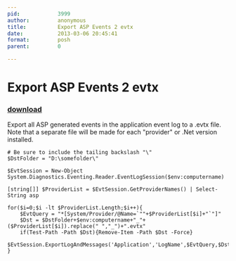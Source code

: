 ```yaml
---
pid:            3999
author:         anonymous
title:          Export ASP Events 2 evtx
date:           2013-03-06 20:45:41
format:         posh
parent:         0

---
```


# Export ASP Events 2 evtx

### [download](//scripts/3999.ps1)

Export all ASP generated events in the application event log to a .evtx file. Note that a separate file will be made for each "provider" or .Net version installed.

```posh
# Be sure to include the tailing backslash "\"
$DstFolder = "D:\somefolder\"

$EvtSession = New-Object System.Diagnostics.Eventing.Reader.EventLogSession($env:computername)

[string[]] $ProviderList = $EvtSession.GetProviderNames() | Select-String asp

for($i=0;$i -lt $ProviderList.Length;$i++){
    $EvtQuery = "*[System/Provider/@Name=`""+$ProviderList[$i]+"`"]"
    $Dst = $DstFolder+$env:computername+"_"+($ProviderList[$i]).replace(" ","_")+".evtx"
    if(Test-Path -Path $Dst){Remove-Item -Path $Dst -Force}
    $EvtSession.ExportLogAndMessages('Application','LogName',$EvtQuery,$Dst)
}
```
